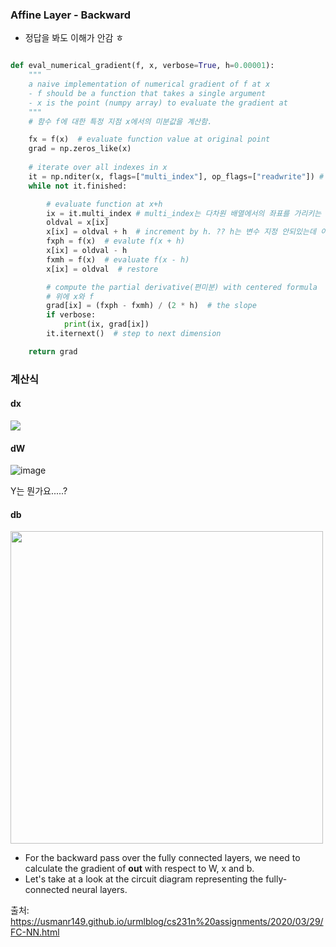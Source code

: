 
### Affine Layer - Backward 

- 정답을 봐도 이해가 안감 ㅎ

```python

def eval_numerical_gradient(f, x, verbose=True, h=0.00001):
    """
    a naive implementation of numerical gradient of f at x
    - f should be a function that takes a single argument
    - x is the point (numpy array) to evaluate the gradient at
    """
    # 함수 f에 대한 특정 지점 x에서의 미분값을 계산함.

    fx = f(x)  # evaluate function value at original point
    grad = np.zeros_like(x)
    
    # iterate over all indexes in x
    it = np.nditer(x, flags=["multi_index"], op_flags=["readwrite"]) # np.nditer : 다차원 배열을 iterate하는 numpy 전용 함수.  
    while not it.finished:

        # evaluate function at x+h
        ix = it.multi_index # multi_index는 다차원 배열에서의 좌표를 가리키는 튜플임. 
        oldval = x[ix]
        x[ix] = oldval + h  # increment by h. ?? h는 변수 지정 안되있는데 이가 뭔가요..? 상수인가요..??
        fxph = f(x)  # evalute f(x + h)
        x[ix] = oldval - h
        fxmh = f(x)  # evaluate f(x - h)
        x[ix] = oldval  # restore

        # compute the partial derivative(편미분) with centered formula
        # 위에 x와 f
        grad[ix] = (fxph - fxmh) / (2 * h)  # the slope
        if verbose:
            print(ix, grad[ix])
        it.iternext()  # step to next dimension

    return grad
```

### 계산식 
#### dx
<img src="https://github.com/sandartchip/TIL/assets/15938354/af0cedd4-ecdb-4111-819d-f7924d024014" />

#### dW
![image](https://github.com/sandartchip/TIL/assets/15938354/e5b09603-1b93-42c9-897d-17685c48d052)

Y는 뭔가요.....?


#### db


<img src="https://github.com/sandartchip/TIL/assets/15938354/01dc7f21-005d-4def-9dc9-099e94335967" width="500px"/>

- For the backward pass over the fully connected layers, we need to calculate the gradient of **out** with respect to W, x and b.
- Let's take at a look at the circuit diagram representing the fully-connected neural layers.
 

출처:
https://usmanr149.github.io/urmlblog/cs231n%20assignments/2020/03/29/FC-NN.html
